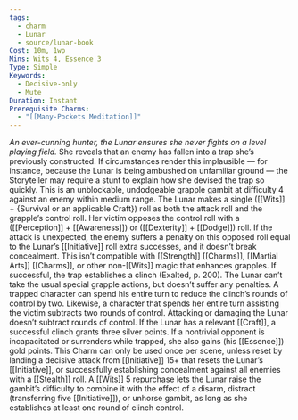 ```yaml
---
tags:
  - charm
  - Lunar
  - source/lunar-book
Cost: 10m, 1wp
Mins: Wits 4, Essence 3
Type: Simple
Keywords:
  - Decisive-only
  - Mute
Duration: Instant
Prerequisite Charms:
  - "[[Many-Pockets Meditation]]"
---
```

*An ever-cunning hunter, the Lunar ensures she never fights on a level playing field.*
She reveals that an enemy has fallen into a trap she’s previously constructed. If circumstances render this implausible — for instance, because the Lunar is being ambushed on unfamiliar ground — the Storyteller may require a stunt to explain how she devised the trap so quickly. This is an unblockable, undodgeable grapple gambit at difficulty 4 against an enemy within medium range. The Lunar makes a single ([[Wits]] + {Survival or an applicable Craft}) roll as both the attack roll and the grapple’s control roll. Her victim opposes the control roll with a ([[Perception]] + [[Awareness]]) or ([[Dexterity]] + [[Dodge]]) roll. If the attack is unexpected, the enemy suffers a penalty on this opposed roll equal to the Lunar’s [[Initiative]] roll extra successes, and it doesn’t break concealment. This isn’t compatible with [[Strength]] [[Charms]], [[Martial Arts]] [[Charms]], or other non-[[Wits]] magic that enhances grapples. If successful, the trap establishes a clinch (Exalted, p. 200). The Lunar can’t take the usual special grapple actions, but doesn’t suffer any penalties. A trapped character can spend his entire turn to reduce the clinch’s rounds of control by two. Likewise, a character that spends her entire turn assisting the victim subtracts two rounds of control. Attacking or damaging the Lunar doesn’t subtract rounds of control. If the Lunar has a relevant [[Craft]], a successful clinch grants three silver points. If a nontrivial opponent is incapacitated or surrenders while trapped, she also gains (his [[Essence]]) gold points. This Charm can only be used once per scene, unless reset by landing a decisive attack from [[Initiative]] 15+ that resets the Lunar’s [[Initiative]], or successfully establishing concealment against all enemies with a [[Stealth]] roll. A [[Wits]] 5 repurchase lets the Lunar raise the gambit’s difficulty to combine it with the effect of a disarm, distract (transferring five [[Initiative]]), or unhorse gambit, as long as she establishes at least one round of clinch control.